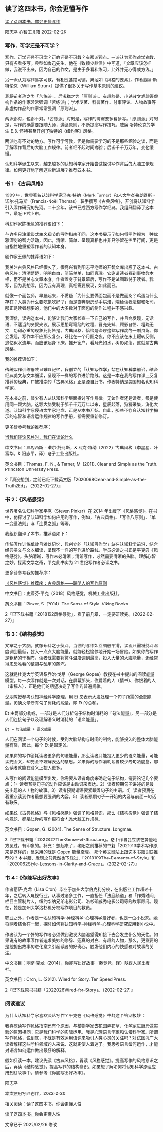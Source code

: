 ## 读了这四本书，你会更懂写作

[读了这四本书，你会更懂写作](https://mp.weixin.qq.com/s/Z6W9fV4boRm0SvQDMawgRg)

阳志平 心智工具箱 2022-02-26

### 写作，可学还是不可学？

写作，可学还是不可学？可教还是不可教？有两派观点。一派认为写作难学难教，只有多看多写。典型如鲁迅先生。他在《致赖少麒信》中写道，「文章应该怎样做，我说不出来，因为自己的作文，是由于多看和练习，此外并无心得或方法。」

另一派认为写作易学可教，有相应套路可循。典范如《风格的要素》，作者威廉·斯特伦克（William Strunk）提供了很多关于写作基本原则的建议。

我将前者称之为「苦练派」，后者称之为「原则派」。有趣的是，小说散文戏剧等虚构作品的作家常常强调「苦练派」；学术专著、科普著作、时事评论、人物故事等非虚构作品的作家常常强调「原则派」。

两派都对，也都不对。「苦练派」对的是，写作的确需要多看多写。「原则派」对的是，写作的确需要跟随大师，遵循原则，不断提高写作技巧。威廉·斯特伦克的学生 E.B. 怀特甚至开创了独特的《纽约客》风格。

两派也有不对的地方。写作可学可教，但是你需要学习的不是那些经验之谈，而是了解写作背后的大脑工作规律。前者经不起时间考验；后者千千万万年，变化缓慢。

认知科学诞生以来，越来越多的认知科学家开始尝试探讨写作背后的大脑工作规律。如何更好地了解这些新进展？推荐四本书。

### 书 1：《古典风格》

1999 年，世界著名认知科学家马克·特纳（Mark Turner）和人文学者弗朗西斯 - 诺尔·托马斯（Francis-Noël Thomas） 联手撰写《古典风格》，开创将认知科学引入写作研究的先河。二十余年，该书已成西方写作学经典。我组织翻译了这本书，最近正式上市。

科幻作家陈楸帆的推荐语如下：

与许多只注重形式主义细节的写作指南不同，这本书展示了如何将写作视为一种优雅深刻的智力活动，因此，清晰、简单、呈现真相也并非只停留在字里行间，更是自指性地重塑写作者的认知本身。

剧作家王佩的推荐语如下：

我关注古典风格已经很久了，很高兴看到阳志平老师的开智文库出版了这本书。古典风格：清清楚楚，明明白白，简简单单，如同真理。它邀请读者看到事物的本相，而不是关心文章本身。作者置身于背景幕后，写作不是试图取悦于读者。我写，因为我想写，因为我有真理、真相需要展现，如此而已。

就像一个面包师，早晨起来，不质疑「为什么要做面包而不是做面条？鸡蛋为什么存在？人类为什么要吃饱吃好？」而是直奔厨房动手烘焙，端给读者法棍和吐司，那正是读者想要的，他们中的大多数对于面包的制作过程并不感兴趣。

我深信，读完这本书，能够让我们大家检查一下自己的写作，并且会发现，元话语、不适当的夹叙夹议，展示思想弯弯绕的过程、冒充先知、顾影自怜、粗疏无文、功利心重的现象比比皆是。古典风格，恰恰是治疗这些写作病的一剂良药。你会发现，写作本不应那么复杂，好比在一个月圆之夜，你不应该在床上辗转反侧，追忆似水流年，而应该起身下床，推开窗户，看月光如水，树影如藻，这就是古典风格。

我的推荐语如下：

传统写作训练低效且难以记忆，我创立的「认知写作学」站在认知科学前沿，结合经典美文与文本细读，呈现不一样的写作进阶路线。这是一本在我的写作课上反复推荐的经典，广被推崇的「古典风格」正是源自此书。作者特纳是美国知名认知科学家。

在本书之前，很少有人从认知科学层面探讨写作规律。无论作者还是读者，都是使用同一颗大脑。这颗大脑受制于那千千万万年以来，星辰起落，狩猎采集，演化大道。认知科学家侵占文学家地盘，正是从本书开始。自此，那些不符合认知科学揭示的心智和语言运作规律的写作手册，都需要重新修订。

更多请参考我的推荐序：

[当我们谈论风格时，我们在谈论什么](https://mp.weixin.qq.com/s?__biz=MzA3MzM0MjUyMQ==&mid=2652152707&idx=1&sn=246a729138ab8ed8da848083ccef708d&chksm=84f088d5b38701c3992f7e5bda6439439db724cc939f9fea6f59b55d223a296ff58178615f2e&scene=21#wechat_redirect)

中文书目：弗朗西斯 - 诺尔·托马斯，& 马克·特纳（2022）古典风格（李星星，叶富华，& 阳志平，译）电子工业出版社。

英文书目：Thomas, F.-N., & Turner, M. (2011). Clear and Simple as the Truth. Princeton University Press.

2『真没想到，之前已经下载英文版「2020098Clear-and-Simple-as-the-Truth2Ed」。（2022-02-27）』

### 书 2：《风格感觉》

世界著名认知科学家平克（Steven Pinker）在 2014 年出版了《风格感觉》。在书中，他探讨了认知科学如何应用到写作，例如，「古典风格」、「写作八原则」、「单一变量法则」与「连贯之弧」等等。

我组织翻译了本书，推荐语如下：

传统写作训练低效且难以记忆，我创立的「认知写作学」站在认知科学前沿，结合经典美文与文本细读，呈现不一样的写作进阶路线。学员必读之书正是平克的《风格感觉》。头脑清晰，写作未必清晰；清晰写作，必然需要清晰的头脑。理解心智之妙，探索文学之奇，平克此书实为 21 世纪写作者必读之书。

更多请参考我的推荐序：

[《风格感觉》推荐序：古典风格——聪明人的写作原则](https://mp.weixin.qq.com/s?__biz=MzA3MzM0MjUyMQ==&mid=2652150245&idx=1&sn=7928ec30a74a76c131fd548ec84f6385&chksm=84f0b2b3b3873ba592054cc031dbd773c807401424e87f17fcc84ad9a705e1a7d454899aec69&scene=21#wechat_redirect)

中文书目：史蒂芬·平克（2018）风格感觉，机械工业出版社。

英文书目：Pinker, S. (2014). The Sense of Style. Viking Books.

2『已下载书籍「2018162风格感觉」，看了前几章，一定要研读完。（2022-02-27）』

### 书 3：《结构感觉》

文章之于大脑，就像布料之于熨斗。当你的写作如丝绸般平滑，读者只需将熨斗温度调到最低，投入一点点大脑能量，就能轻松愉快地开始一场冒险。如果你的写作是粗糙的干棉布，读者就需要将熨斗温度调到最高，投入大量的大脑能量，还经常得忍受难看的皱褶与乱窜的蒸汽。

这就是杜克大学英语系乔治·戈朋（George Gopen）教授在书中提出的阅读能量模型。每一次写作就是一次对话，在屏幕那头，你爱着的人（情书）、你恨着的人（审稿人），正是他们的期望决定了写作的普遍规律。

戈朋教授参考认知神经科学原理，用 Et 来表示大脑处理一个句子所需的全部能量。阅读文章所有句子消耗的能量，即 Et 的总和。

Et 由两部分构成，一部分是人们分析句子结构时消耗的「句法能量」，另一部分是人们连接句子以及理解语义时消耗的「语义能量」。

```
Et = 句法能量 + 语义能量
```

人们在阅读一个句子的时候，受到大脑结构与时间的制约，能够投入的整体大脑能量有限，因此，每个 Et 是固定的。

如果你的写作消耗读者更多的句法能量，那么读者只能投入更少的语义能量，可能读完全文，却完全不理解表达的意思。如果你的写作消耗读者较少的句法能量，那么读者就能在语义上投入更多。

从写作的阅读能量模型出发，你需要从读者角度来确定句子结构，需要铭记几个要点：1）读者预期句子的动作应该是由动词来表达。2）读者预期句子讲述的是最先出现的人 / 物的故事。3）读者预期谓语要紧跟着句子的主语。4）读者预期在着重点读到作者最想要强调的内容。5）读者预期句子一开始的内容与前面一句话有联系。

如果说《古典风格》与《风格感觉》强调了风格意识，那么《结构感觉》强调了结构意识，都是让你的写作更符合人类大脑工作规律。

英文书目：Gopen, G. (2004). The Sense of Structure. Longman.

2『已下载书籍「2022027The-Sense-of-Structure」。这个作者我应该在其他地方见过，有印象的。补充：想起来了，老阳之前推荐的书籍「2021013学术写作原来是这样的」里采用的就是 Gopen 能量原理。 那个英文网站上跟这本书籍关联推荐的 2 本书籍，发现之前竟然也下载过，「2018109The-Elements-of-Style」和「2020062Style-Lessons-in-Clarity-and-Grace」。（2022-02-27）』

### 书 4：《你能写出好故事》

作者丽萨·克龙（Lisa Cron）毕业于加州大学伯克利分校，在出版业工作超过十年，之后转入电视行业。从事过诸多工作，一直担任「法庭频道」和「作秀时间」栏目主管制片人，纽约华纳兄弟电影公司、洛杉矶威秀电影公司等的故事顾问。现在，她是加州大学洛杉矶分校写作项目的教员。

职业之外，作者是一名认知科学-神经科学-心理科学爱好者，也是一位小说家。她将两者结合在一起，探讨如何将认知科学-神经科学-心理科学研究应用到小说中。

作者认为一个好的写作者必须做到激发大脑渴望得知接下去会发生什么的天性。如果说有的故事写作者追求美妙的修辞、逼真的对白、有趣的人物，那么，更重要的是挖掘出故事的进化意义引起读者的好奇心，触发他们内心的快感和对故事的关注。

中文书目：丽萨·克龙（2014），你能写出好故事（秦竞竞，译）陕西人民出版社。

英文书目：Cron, L. (2012). Wired for Story. Ten Speed Press.

2『已下载原书书籍「2022026Wired-for-Story」。（2022-02-27）』

### 阅读建议

为什么认知科学家喜欢谈论写作？平克在《风格感觉》中的这个答案极妙：

我喜欢读写作风格指南还有个原因，与植物学家去花园弄花草、化学家进厨房做实验的原因相同：它是我们科学的实际运用。我是心理语言学家和认知科学家。所谓写作风格，说到底，不就是有效运用语词来吸引人类心灵的关注吗？对试图向广大读者解释这些学科领域的人来说，这就更使人着迷了。我思考语言如何运作，才能对语言如何运作做出最好的解释。

假如只读一本，建议先读《古典风格》，再读《风格感觉》。提高写作的风格意识之后，再读《结构感觉》，提高写作的结构意识。如果想了解如何将认知科学原理应用到讲故事中，请参考《你能写出好故事》。

阳志平

本文使用写匠创作，2022-2-26

相关阅读：读了这四本书，你会更懂人性

[读了这四本书，你会更懂人性](https://mp.weixin.qq.com/s?__biz=MzA3MzM0MjUyMQ==&mid=2652152731&idx=1&sn=12f62de0a357a9753606bdb4b9c27e67&chksm=84f088cdb38701db02b42c5bae97b364054f51f1e61238592e3c4159e3233b28106f51380b16&scene=21#wechat_redirect)

文章已于 2022/02/26 修改